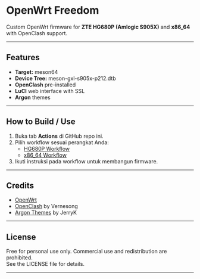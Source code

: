 # OpenWrt Freedom

Custom OpenWrt firmware for **ZTE HG680P (Amlogic S905X)** and **x86_64** with OpenClash support.

---

## Features

- **Target:** meson64
- **Device Tree:** meson-gxl-s905x-p212.dtb
- **OpenClash** pre-installed
- **LuCI** web interface with SSL
- **Argon** themes

---

## How to Build / Use

1. Buka tab **Actions** di GitHub repo ini.
2. Pilih workflow sesuai perangkat Anda:
   - [HG680P Workflow](https://github.com/batarok/openwrt-freedom/actions/workflows/hg680p.yaml)
   - [x86_64 Workflow](https://github.com/batarok/openwrt-freedom/actions/workflows/x86_64.yaml)
3. Ikuti instruksi pada workflow untuk membangun firmware.

---

## Credits

- [OpenWrt](https://openwrt.org/)
- [OpenClash](https://github.com/vernesong/OpenClash) by Vernesong
- [Argon Themes](https://github.com/jerrykuku/luci-theme-argon) by JerryK

---

## License

Free for personal use only. Commercial use and redistribution are prohibited.  
See the LICENSE file for details.

---